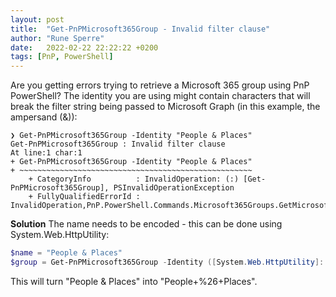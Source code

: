 ```yaml
---
layout: post
title:  "Get-PnPMicrosoft365Group - Invalid filter clause"
author: "Rune Sperre"
date:   2022-02-22 22:22:22 +0200
tags: [PnP, PowerShell]
---
```


Are you getting errors trying to retrieve a Microsoft 365 group using PnP PowerShell? The identity you are using might contain characters that will break the filter string being passed to Microsoft Graph (in this example, the ampersand (&)):

```error
❯ Get-PnPMicrosoft365Group -Identity "People & Places"
Get-PnPMicrosoft365Group : Invalid filter clause
At line:1 char:1
+ Get-PnPMicrosoft365Group -Identity "People & Places"
+ ~~~~~~~~~~~~~~~~~~~~~~~~~~~~~~~~~~~~~~~~~~~~~~~~~~~~
    + CategoryInfo          : InvalidOperation: (:) [Get-PnPMicrosoft365Group], PSInvalidOperationException
    + FullyQualifiedErrorId : InvalidOperation,PnP.PowerShell.Commands.Microsoft365Groups.GetMicrosoft365Group
``` 

**Solution**
The name needs to be encoded - this can be done using System.Web.HttpUtility:
```powershell
$name = "People & Places"
$group = Get-PnPMicrosoft365Group -Identity ([System.Web.HttpUtility]::UrlEncode($name))
```
This will turn "People & Places" into "People+%26+Places".
